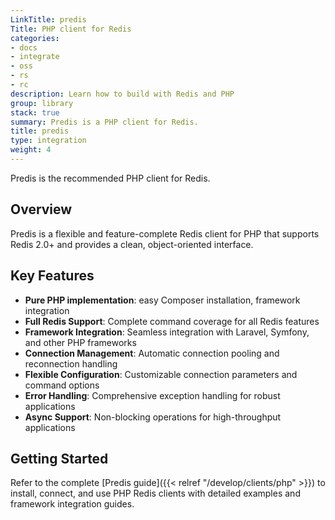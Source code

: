 ```yaml
---
LinkTitle: predis
Title: PHP client for Redis
categories:
- docs
- integrate
- oss
- rs
- rc
description: Learn how to build with Redis and PHP
group: library
stack: true
summary: Predis is a PHP client for Redis.
title: predis
type: integration
weight: 4
---
```


Predis is the recommended PHP client for Redis.

## Overview

Predis is a flexible and feature-complete Redis client for PHP that supports Redis 2.0+ and provides a clean, object-oriented interface.

## Key Features

- **Pure PHP implementation**: easy Composer installation, framework integration
- **Full Redis Support**: Complete command coverage for all Redis features
- **Framework Integration**: Seamless integration with Laravel, Symfony, and other PHP frameworks
- **Connection Management**: Automatic connection pooling and reconnection handling
- **Flexible Configuration**: Customizable connection parameters and command options
- **Error Handling**: Comprehensive exception handling for robust applications
- **Async Support**: Non-blocking operations for high-throughput applications

## Getting Started

Refer to the complete [Predis guide]({{< relref "/develop/clients/php" >}}) to install, connect, and use PHP Redis clients with detailed examples and framework integration guides.
